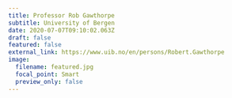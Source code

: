```yaml
---
title: Professor Rob Gawthorpe
subtitle: University of Bergen
date: 2020-07-07T09:10:02.063Z
draft: false
featured: false
external_link: https://www.uib.no/en/persons/Robert.Gawthorpe
image:
  filename: featured.jpg
  focal_point: Smart
  preview_only: false
---
```

